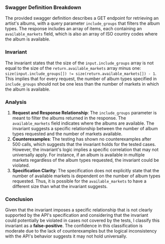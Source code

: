 ### Swagger Definition Breakdown
The provided swagger definition describes a GET endpoint for retrieving an artist's albums, with a query parameter `include_groups` that filters the album types. The response includes an array of items, each containing an `available_markets` field, which is also an array of ISO country codes where the album is available.

### Invariant
The invariant states that the size of the `input.include_groups` array is not equal to the size of the `return.available_markets` array minus one: `size(input.include_groups[]) != size(return.available_markets[]) - 1`. This implies that for every request, the number of album types specified in `include_groups` should not be one less than the number of markets in which the album is available.

### Analysis
1. **Request and Response Relationship**: The `include_groups` parameter is meant to filter the albums returned in the response. The `available_markets` field indicates where the albums are available. The invariant suggests a specific relationship between the number of album types requested and the number of markets available.
2. **Counterexamples**: The testing has shown no counterexamples after 500 calls, which suggests that the invariant holds for the tested cases. However, the invariant's logic implies a specific correlation that may not universally apply. For instance, if an album is available in multiple markets regardless of the album types requested, the invariant could be violated.
3. **Specification Clarity**: The specification does not explicitly state that the number of available markets is dependent on the number of album types requested. Thus, it is possible for the `available_markets` to have a different size than what the invariant suggests.

### Conclusion
Given that the invariant imposes a specific relationship that is not clearly supported by the API's specification and considering that the invariant could potentially be violated in cases not covered by the tests, I classify this invariant as a **false-positive**. The confidence in this classification is moderate due to the lack of counterexamples but the logical inconsistency with the API's behavior suggests it may not hold universally.
